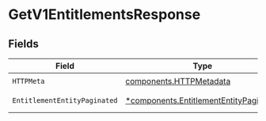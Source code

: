# GetV1EntitlementsResponse


## Fields

| Field                                                                                           | Type                                                                                            | Required                                                                                        | Description                                                                                     |
| ----------------------------------------------------------------------------------------------- | ----------------------------------------------------------------------------------------------- | ----------------------------------------------------------------------------------------------- | ----------------------------------------------------------------------------------------------- |
| `HTTPMeta`                                                                                      | [components.HTTPMetadata](../../models/components/httpmetadata.md)                              | :heavy_check_mark:                                                                              | N/A                                                                                             |
| `EntitlementEntityPaginated`                                                                    | [*components.EntitlementEntityPaginated](../../models/components/entitlemententitypaginated.md) | :heavy_minus_sign:                                                                              | Retrieve all entitlements                                                                       |